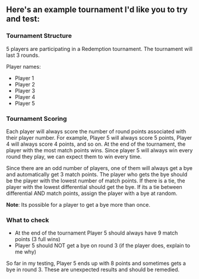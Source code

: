 ## Here's an example tournament I'd like you to try and test:

### Tournament Structure

5 players are participating in a Redemption tournament. The tournament will last 3 rounds.

Player names:

- Player 1
- Player 2
- Player 3
- Player 4
- Player 5

### Tournament Scoring

Each player will always score the number of round points associated with their player number. For example, Player 5 will always score 5 points, Player 4 will always score 4 points, and so on. At the end of the tournament, the player with the most match points wins. Since player 5 will always win every round they play, we can expect them to win every time.

Since there are an odd number of players, one of them will always get a bye and automatically get 3 match points. The player who gets the bye should be the player with the lowest number of match points. If there is a tie, the player with the lowest differential should get the bye. If its a tie between differential AND match points, assign the player with a bye at random.

**Note**: Its possible for a player to get a bye more than once.

### What to check

- At the end of the tournament Player 5 should always have 9 match points (3 full wins)
- Player 5 should NOT get a bye on round 3 (if the player does, explain to me why)

So far in my testing, Player 5 ends up with 8 points and sometimes gets a bye in round 3. These are unexpected results and should be remedied.